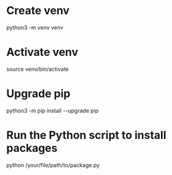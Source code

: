 # Create venv
python3 -m venv venv

# Activate venv
source venv/bin/activate

# Upgrade pip
python3 -m pip install --upgrade pip

# Run the Python script to install packages
python /your/file/path/to/package.py